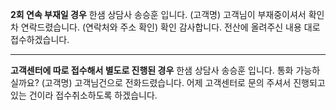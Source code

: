 
**2회 연속 부재일 경우**
한샘 상담사 송승훈 입니다.
(고객명) 고객님이 부재중이셔서 확인차 연락드렸습니다.
(연락처와 주소 확인)
확인 감사합니다. 
전산에 올려주신 내용 대로 접수하겠습니다.

---

**고객센터에 따로 접수해서 별도로 진행된 경우**
한샘 상담사 송승훈 입니다.
통화 가능하실까요?
(고객명) 고객님건으로 전화드렸습니다. 
어제 고객센터로 문의 주셔서 진행되고 있는 건이라 접수취소하도록 하겠습니다.